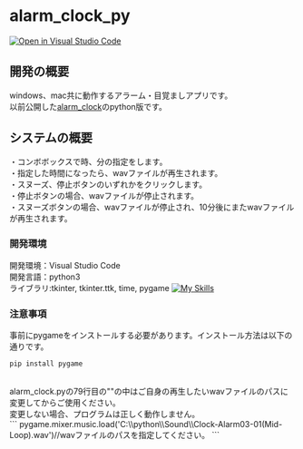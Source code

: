 # alarm_clock_py
[![Open in Visual Studio Code](https://img.shields.io/static/v1?logo=visualstudiocode&label=&message=Open%20in%20Visual%20Studio%20Code&labelColor=2c2c32&color=007acc&logoColor=007acc)](https://open.vscode.dev/hosoya17/alarm_clock_py)
## 開発の概要
windows、mac共に動作するアラーム・目覚ましアプリです。<br>
以前公開した[alarm_clock](https://github.com/hosoya17/alarm_clock)のpython版です。
## システムの概要
・コンボボックスで時、分の指定をします。<br>
・指定した時間になったら、wavファイルが再生されます。<br>
・スヌーズ、停止ボタンのいずれかをクリックします。<br>
・停止ボタンの場合、wavファイルが停止されます。<br>
・スヌーズボタンの場合、wavファイルが停止され、10分後にまたwavファイルが再生されます。
### 開発環境
開発環境：Visual Studio Code<br>
開発言語：python3<br>
ライブラリ:tkinter, tkinter.ttk, time, pygame
[![My Skills](https://skillicons.dev/icons?i=vscode,py)](https://skillicons.dev)
### 注意事項
事前にpygameをインストールする必要があります。インストール方法は以下の通りです。<br>
```
pip install pygame
```
<br>
alarm_clock.pyの79行目の""の中はご自身の再生したいwavファイルのパスに変更してからご使用ください。<br>
変更しない場合、プログラムは正しく動作しません。<br>
```
pygame.mixer.music.load('C:\\python\\Sound\\Clock-Alarm03-01(Mid-Loop).wav')//wavファイルのパスを指定してください。
```
